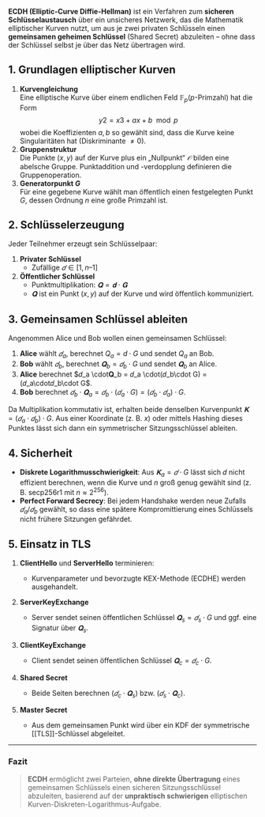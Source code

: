 **ECDH (Elliptic-Curve Diffie-Hellman)** ist ein Verfahren zum **sicheren Schlüsselaustausch** über ein unsicheres Netzwerk, das die Mathematik elliptischer Kurven nutzt, um aus je zwei privaten Schlüsseln einen **gemeinsamen geheimen Schlüssel** (Shared Secret) abzuleiten – ohne dass der Schlüssel selbst je über das Netz übertragen wird.

## 1. Grundlagen elliptischer Kurven
1. **Kurvengleichung**  
    Eine elliptische Kurve über einem endlichen Feld $\mathbb{F}_p (p$-Primzahl) hat die Form
   $$y2=x3+ax+b\mod p$$
	 wobei die Koeffizienten $a, b$ so gewählt sind, dass die Kurve keine Singularitäten hat (Diskriminante $\neq 0$).    
2. **Gruppenstruktur**  
    Die Punkte $(x,y)$ auf der Kurve plus ein „Nullpunkt“ $𝒪$ bilden eine abelsche Gruppe. Punktaddition und -verdopplung definieren die Gruppenoperation.
3. **Generatorpunkt $G$**  
    Für eine gegebene Kurve wählt man öffentlich einen festgelegten Punkt $G$, dessen Ordnung $n$ eine große Primzahl ist.

## 2. Schlüsselerzeugung
Jeder Teilnehmer erzeugt sein Schlüsselpaar:
1. **Privater Schlüssel**  
    - Zufällige $𝑑 \in [1, n–1]$
2. **Öffentlicher Schlüssel**  
    - Punktmultiplikation: $𝐐 = 𝐝 \cdot 𝐆$  
    - $𝐐$ ist ein Punkt $(x, y)$ auf der Kurve und wird öffentlich kommuniziert.

## 3. Gemeinsamen Schlüssel ableiten
Angenommen Alice und Bob wollen einen gemeinsamen Schlüssel:
1. **Alice** wählt $𝑑_a$, berechnet $Q_a = d \cdot G$ und sendet $Q_a$ an Bob.
2. **Bob** wählt $𝑑_{b}$, berechnet $𝐐_b = 𝑑_b \cdot G$ und sendet $𝐐_b$ an Alice.
3. **Alice** berechnet $𝑑_a \cdot𝐐_b = 𝑑_a \cdot(𝑑_b\cdot G) = (𝑑_a\cdot𝑑_b\cdot G$.
4. **Bob** berechnet $𝑑_b\cdot 𝐐_a = 𝑑_b\cdot (𝑑_a \cdot G) = (𝑑_b\cdot 𝑑_a)\cdot G$.

Da Multiplikation kommutativ ist, erhalten beide denselben Kurvenpunkt $𝐊 = (𝑑_a \cdot 𝑑_b)\cdot G$. Aus einer Koordinate (z. B. $x$) oder mittels Hashing dieses Punktes lässt sich dann ein symmetrischer Sitzungsschlüssel ableiten.

## 4. Sicherheit
- **Diskrete Logarithmus­schwierigkeit**: Aus $𝐊_a = 𝑑\cdot G$ lässt sich 𝑑 nicht effizient berechnen, wenn die Kurve und $n$ groß genug gewählt sind (z. B. secp256r1 mit $n \approx 2^{256}$).
- **Perfect Forward Secrecy**: Bei jedem Handshake werden neue Zufalls $𝑑_a/𝑑_b$ gewählt, so dass eine spätere Kompromittierung eines Schlüssels nicht frühere Sitzungen gefährdet.

## 5. Einsatz in TLS
1. **ClientHello** und **ServerHello** terminieren:  
    - Kurvenparameter und bevorzugte KEX-Methode (ECDHE) werden ausgehandelt.

2. **ServerKeyExchange**  
    - Server sendet seinen öffentlichen Schlüssel $𝐐_s = 𝑑_s \cdot G$ und ggf. eine Signatur über $𝐐_s$.
   
3. **ClientKeyExchange**  
    - Client sendet seinen öffentlichen Schlüssel $𝐐_c = 𝑑_c\cdot G$.

4. **Shared Secret**  
    - Beide Seiten berechnen $(𝑑_c\cdot 𝐐_s)$ bzw. $(𝑑_s \cdot 𝐐_c)$.
   
5. **Master Secret**  
    - Aus dem gemeinsamen Punkt wird über ein KDF der symmetrische [[TLS]]-Schlüssel abgeleitet.


---

### Fazit

> **ECDH** ermöglicht zwei Parteien, **ohne direkte Übertragung** eines gemeinsamen Schlüssels einen sicheren Sitzungsschlüssel abzuleiten, basierend auf der **unpraktisch schwierigen** elliptischen Kurven-Diskreten-Logarithmus-Aufgabe.